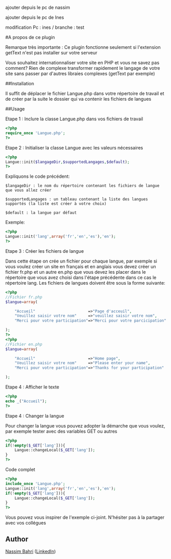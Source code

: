 ﻿
ajouter depuis le pc de nassim

﻿ajouter depuis le pc de Ines

modification Pc : ines / branche : test

#A propos de ce plugin

Remarque très importante : Ce plugin fonctionne seulement si l'extension getText n'est pas installer sur votre serveur

Vous souhaitez internationnaliser votre site en PHP et vous ne savez pas comment?
Rien de complexe transformer rapidement le langage de votre site sans passer par d'autres libraies complexes (getText par exemple)

##Installation

Il suffit de déplacer le fichier Langue.php dans votre répertoire de travail et de créer par la suite le dossier qui va contenir les fichiers de langues

##Usage

Etape 1 : Inclure la classe Langue.php dans vos fichiers de travail

```php
<?php
require_once 'Langue.php';
?>
```

Etape 2 : Initialiser la classe Langue avec les valeurs nécessaires

```php
<?php
Langue::init($langageDir,$supportedLangages,$default);
?>
```
Expliquons le code précédent:

	$langageDir : le nom du répertoire contenant les fichiers de langue que vous allez créer

	$supportedLangages : un tableau contenant la liste des langues supportés (la liste est créer à votre choix)

	$default : la langue par défaut

Exemple:
```php
<?php
Langue::init('lang',array('fr','en','es'),'en');
?>
```

Etape 3 : Créer les fichiers de langue

Dans cette étape on crée un fichier pour chaque langue, par exemple si vous voulez créer un site en français et en anglais vous devez créer un fichier fr.php et un autre en.php que vous devez les placer dans le répertoire que vous avez choisi dans l'étape précédente dans ce cas le répertoire lang.
Les fichiers de langues doivent être sous la forme suivante:
```php
<?php
//Fichier fr.php
$langue=array(

	"Accueil"						=>"Page d'acceuil",
	"Veuillez saisir votre nom"		=>"veuillez saisir votre nom",
	"Merci pour votre participation"=>"Merci pour votre parcicipation"

);
?>
<?php
//Fichier en.php
$langue=array(

	"Accueil"						=>"Home page",
	"Veuillez saisir votre nom"		=>"Please enter your name",
	"Merci pour votre participation"=>"Thanks for your participation"

);
```

Etape 4 : Afficher le texte
```php
<?php
echo _("Accueil");
?>
```

Etape 4 : Changer la langue

Pour changer la langue vous pouvez adopter la démarche que vous voulez, par exemple tester avec des variables GET ou autres

```php
<?php
if(!empty($_GET['lang'])){
	Langue::changeLocal($_GET['lang']);
}
?>
```

Code complet

```php
<?php
include_once 'Langue.php';
Langue::init('lang',array('fr','en','es'),'en');
if(!empty($_GET['lang'])){
	Langue::changeLocal($_GET['lang']);
}
?>
```

Vous pouvez vous inspirer de l'exemple ci-joint.
N'hésiter pas à la partager avec vos collégues


## Author

[Nassim Bahri](https://www.facebook.com/Bahri.Nassim) ([LinkedIn](http://www.linkedin.com/pub/nassim-bahri/32/b38/a11))